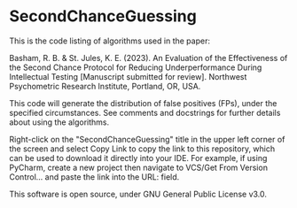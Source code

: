 # SecondChanceGuessing
This is the code listing of algorithms used in the paper:

Basham, R. B. & St. Jules, K. E. (2023). An Evaluation of the Effectiveness of the Second Chance Protocol for Reducing Underperformance During Intellectual Testing [Manuscript submitted for review]. Northwest Psychometric Research Institute, Portland, OR, USA.

This code will generate the distribution of false positives (FPs), under the specified circumstances. See comments and docstrings for further details about using the algorithms.

Right-click on the "SecondChanceGuessing" title in the upper left corner of the screen and select Copy Link to copy the link to this repository, which can be used to download it directly into your IDE. For example, if using PyCharm, create a new project then navigate to VCS/Get From Version Control... and paste the link into the URL: field.

This software is open source, under GNU General Public License v3.0.
